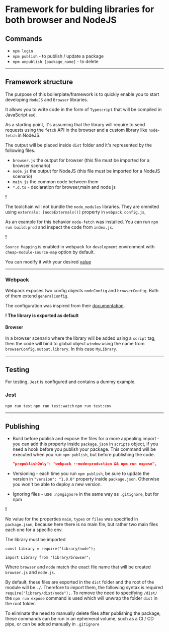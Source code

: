 # Framework for bulding libraries for both browser and NodeJS

## Commands

- `npm login`
- `npm publish` - to publish / update a package
- `npm unpublish [package_name]` - to delete

---

## Framework structure

The purpose of this boilerplate/framework is to quickly enable you to start developing `NodeJS` and `Browser` libraries.

It allows you to write code in the form of `Typescript` that will be compiled in JavaScript `es6`.

As a starting point, it's assuming that the library will require to send requests using the `fetch` API in the browser and a custom library like `node-fetch` in NodeJS.

The output will be placed inside `dist` folder and it's represented by the following files.

- `browser.js` the output for browser (this file must be imported for a browser scenario)
- `node.js` the output for NodeJS (this file must be imported for a NodeJS scenario)
- `main.js` the common code between them
- `*.d.ts` - declaration for browser,main and node js

**!**

The toolchain will not bundle the `node_modules` libraries.
They are ommited using `externals: [nodeExternals()]` property in `webpack.config.js`,

As an example for this behavior `node-fetch` was installed. You can run `npm run build:prod` and inspect the code from `index.js`.

**!**

`Source Mapping` is enabled in webpack for `development` environment with `cheap-module-source-map` option by default.

You can modify it with your desired [value](https://webpack.js.org/configuration/devtool/)

---

### Webpack

Webpack exposes two config objects `nodeConfig` and `browserConfig`. Both of them extend `generalConfig`.

The configuration was inspired from their [documentation](https://webpack.js.org/concepts/targets/).

**! The library is exported as default**

#### Browser

In a browser scenario where the library will be added using a `script` tag, then the code will bind to global object `window` using the name from `browserConfig.output.library`. In this case `MyLibrary`.

---

## Testing

For testing, `Jest` is configured and contains a dummy example.

### Jest

`npm run test`
`npm run test:watch`
`npm run test:cov`

---

## Publishing

- Build before publish and expose the files for a more appealing import - you can add this property inside `package.json` in `scripts` object, if you need a hook before you publish your package. This command will be executed when you run `npm publish`, but before publishing the code.

  ```json
  "prepublishOnly": "webpack --mode=production && npm run expose",
  ```

- Versioning - each time you run `npm publish`, be sure to update the version in `"version": "1.0.0"` property inside `package.json`. Otherwise you won't be able to deploy a new version.

- Ignoring files - use `.npmgignore` in the same way as `.gitignore`, but for npm

**!**

No value for the properties `main`, `types` or `files` was specified in `package.json`, because here there is no main file, but rather two main files each one for a specific env.

The library must be imported

```
const Library = require("library/node");
```

```
import Library from "library/browser";
```

Where `browser` and `node` match the exact file name that will be created `browser.js` and `node.js`.

By default, these files are exported in the `dist` folder and the root of the module will be `./`. Therefore to import them, the following syntax is required `require("library/dist/node");`. To remove the need to specifying `/dist/` the `npm run expose` command is used which will unwrap the folder `dist` in the root folder.

To eliminate the need to manually delete files after publishing the package, these commands can be run in an ephemeral volume, such as a CI / CD pipe, or can be added manually in `.gitignore`
